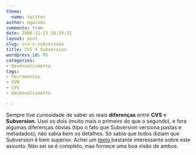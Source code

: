 ```yaml
---
theme:
  name: twitter
author: mgalves
comments: true
date: 2006-11-23 18:29:32
layout: post
slug: cvs-x-subversion
title: CVS X Subversion
wordpress_id: 95
categories:
- Desenvolvimento
tags:
- Ferramentas
- SVN
- CVS
- Desenvolvimento

---
```


Sempre tive curiosidade de saber as reais **diferenças** entre **CVS** e **Subversion**. Usei os dois (muito mais o primeiro do que o segundo), e fora algumas diferenças óbvias (tipo o fato que Subversion versiona pastas e metadados), não sabia bem os detalhes. Só sabia que todos diziam que Subversion é bem superior. Achei um [texto ](http://osdir.com/Article203.phtml)bastante interessante sobre este assunto. Não sei se é completo, mas fornece uma boa visão de ambos.
